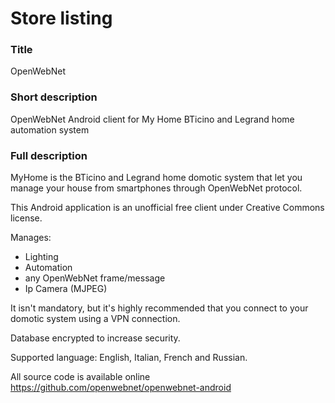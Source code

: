 # Store listing

### Title
OpenWebNet

### Short description
OpenWebNet Android client for My Home BTicino and Legrand home automation system

### Full description
MyHome is the BTicino and Legrand home domotic system that let you manage your house from smartphones through OpenWebNet protocol.

This Android application is an unofficial free client under Creative Commons license.

Manages:
- Lighting
- Automation
- any OpenWebNet frame/message
- Ip Camera (MJPEG)

It isn't mandatory, but it's highly recommended that you connect to your domotic system using a VPN connection.

Database encrypted to increase security.

Supported language: English, Italian, French and Russian.

All source code is available online https://github.com/openwebnet/openwebnet-android

